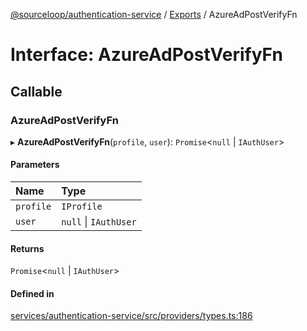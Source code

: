 [@sourceloop/authentication-service](../README.md) / [Exports](../modules.md) / AzureAdPostVerifyFn

# Interface: AzureAdPostVerifyFn

## Callable

### AzureAdPostVerifyFn

▸ **AzureAdPostVerifyFn**(`profile`, `user`): `Promise`<``null`` \| `IAuthUser`\>

#### Parameters

| Name | Type |
| :------ | :------ |
| `profile` | `IProfile` |
| `user` | ``null`` \| `IAuthUser` |

#### Returns

`Promise`<``null`` \| `IAuthUser`\>

#### Defined in

[services/authentication-service/src/providers/types.ts:186](https://github.com/sourcefuse/loopback4-microservice-catalog/blob/a84fe677/services/authentication-service/src/providers/types.ts#L186)

